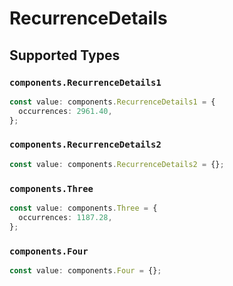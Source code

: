 # RecurrenceDetails


## Supported Types

### `components.RecurrenceDetails1`

```typescript
const value: components.RecurrenceDetails1 = {
  occurrences: 2961.40,
};
```

### `components.RecurrenceDetails2`

```typescript
const value: components.RecurrenceDetails2 = {};
```

### `components.Three`

```typescript
const value: components.Three = {
  occurrences: 1187.28,
};
```

### `components.Four`

```typescript
const value: components.Four = {};
```

